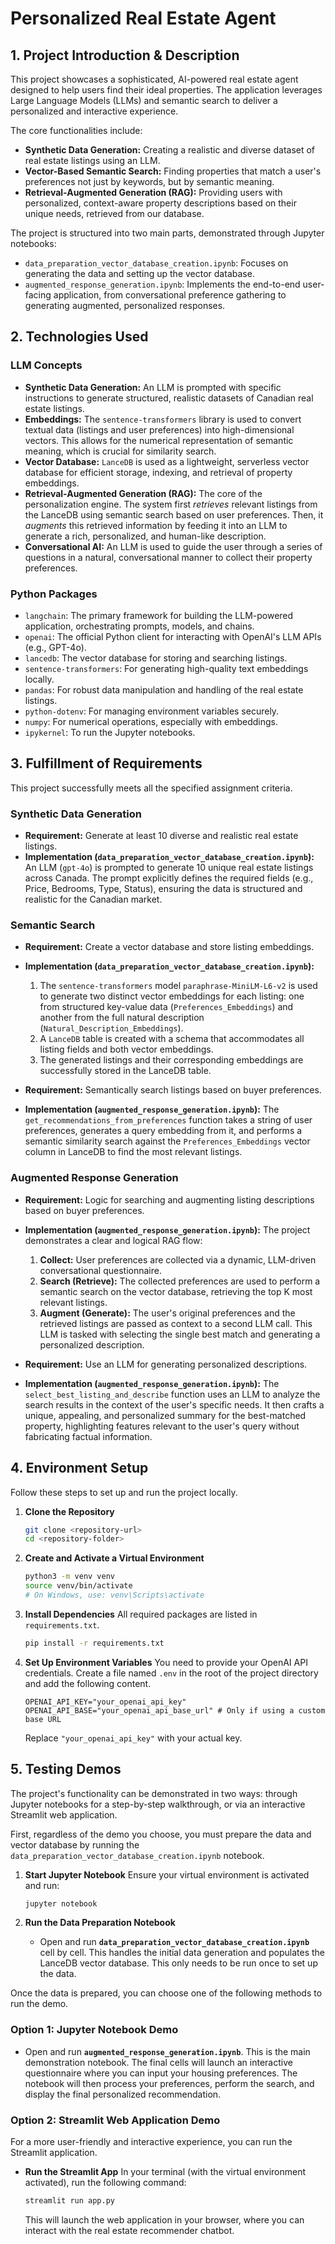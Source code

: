 # Personalized Real Estate Agent

## 1. Project Introduction & Description

This project showcases a sophisticated, AI-powered real estate agent designed to help users find their ideal properties. The application leverages Large Language Models (LLMs) and semantic search to deliver a personalized and interactive experience.

The core functionalities include:
-   **Synthetic Data Generation:** Creating a realistic and diverse dataset of real estate listings using an LLM.
-   **Vector-Based Semantic Search:** Finding properties that match a user's preferences not just by keywords, but by semantic meaning.
-   **Retrieval-Augmented Generation (RAG):** Providing users with personalized, context-aware property descriptions based on their unique needs, retrieved from our database.

The project is structured into two main parts, demonstrated through Jupyter notebooks:
-   `data_preparation_vector_database_creation.ipynb`: Focuses on generating the data and setting up the vector database.
-   `augmented_response_generation.ipynb`: Implements the end-to-end user-facing application, from conversational preference gathering to generating augmented, personalized responses.

## 2. Technologies Used

### LLM Concepts
-   **Synthetic Data Generation:** An LLM is prompted with specific instructions to generate structured, realistic datasets of Canadian real estate listings.
-   **Embeddings:** The `sentence-transformers` library is used to convert textual data (listings and user preferences) into high-dimensional vectors. This allows for the numerical representation of semantic meaning, which is crucial for similarity search.
-   **Vector Database:** `LanceDB` is used as a lightweight, serverless vector database for efficient storage, indexing, and retrieval of property embeddings.
-   **Retrieval-Augmented Generation (RAG):** The core of the personalization engine. The system first *retrieves* relevant listings from the LanceDB using semantic search based on user preferences. Then, it *augments* this retrieved information by feeding it into an LLM to generate a rich, personalized, and human-like description.
-   **Conversational AI:** An LLM is used to guide the user through a series of questions in a natural, conversational manner to collect their property preferences.

### Python Packages
-   `langchain`: The primary framework for building the LLM-powered application, orchestrating prompts, models, and chains.
-   `openai`: The official Python client for interacting with OpenAI's LLM APIs (e.g., GPT-4o).
-   `lancedb`: The vector database for storing and searching listings.
-   `sentence-transformers`: For generating high-quality text embeddings locally.
-   `pandas`: For robust data manipulation and handling of the real estate listings.
-   `python-dotenv`: For managing environment variables securely.
-   `numpy`: For numerical operations, especially with embeddings.
-   `ipykernel`: To run the Jupyter notebooks.

## 3. Fulfillment of Requirements

This project successfully meets all the specified assignment criteria.

### Synthetic Data Generation
-   **Requirement:** Generate at least 10 diverse and realistic real estate listings.
-   **Implementation (`data_preparation_vector_database_creation.ipynb`):** An LLM (`gpt-4o`) is prompted to generate 10 unique real estate listings across Canada. The prompt explicitly defines the required fields (e.g., Price, Bedrooms, Type, Status), ensuring the data is structured and realistic for the Canadian market.

### Semantic Search
-   **Requirement:** Create a vector database and store listing embeddings.
-   **Implementation (`data_preparation_vector_database_creation.ipynb`):**
    1.  The `sentence-transformers` model `paraphrase-MiniLM-L6-v2` is used to generate two distinct vector embeddings for each listing: one from structured key-value data (`Preferences_Embeddings`) and another from the full natural description (`Natural_Description_Embeddings`).
    2.  A `LanceDB` table is created with a schema that accommodates all listing fields and both vector embeddings.
    3.  The generated listings and their corresponding embeddings are successfully stored in the LanceDB table.

-   **Requirement:** Semantically search listings based on buyer preferences.
-   **Implementation (`augmented_response_generation.ipynb`):** The `get_recommendations_from_preferences` function takes a string of user preferences, generates a query embedding from it, and performs a semantic similarity search against the `Preferences_Embeddings` vector column in LanceDB to find the most relevant listings.

### Augmented Response Generation
-   **Requirement:** Logic for searching and augmenting listing descriptions based on buyer preferences.
-   **Implementation (`augmented_response_generation.ipynb`):** The project demonstrates a clear and logical RAG flow:
    1.  **Collect:** User preferences are collected via a dynamic, LLM-driven conversational questionnaire.
    2.  **Search (Retrieve):** The collected preferences are used to perform a semantic search on the vector database, retrieving the top K most relevant listings.
    3.  **Augment (Generate):** The user's original preferences and the retrieved listings are passed as context to a second LLM call. This LLM is tasked with selecting the single best match and generating a personalized description.

-   **Requirement:** Use an LLM for generating personalized descriptions.
-   **Implementation (`augmented_response_generation.ipynb`):** The `select_best_listing_and_describe` function uses an LLM to analyze the search results in the context of the user's specific needs. It then crafts a unique, appealing, and personalized summary for the best-matched property, highlighting features relevant to the user's query without fabricating factual information.

## 4. Environment Setup

Follow these steps to set up and run the project locally.

1.  **Clone the Repository**
    ```bash
    git clone <repository-url>
    cd <repository-folder>
    ```

2.  **Create and Activate a Virtual Environment**
    ```bash
    python3 -m venv venv
    source venv/bin/activate
    # On Windows, use: venv\Scripts\activate
    ```

3.  **Install Dependencies**
    All required packages are listed in `requirements.txt`.
    ```bash
    pip install -r requirements.txt
    ```

4.  **Set Up Environment Variables**
    You need to provide your OpenAI API credentials. Create a file named `.env` in the root of the project directory and add the following content.
    ```
    OPENAI_API_KEY="your_openai_api_key"
    OPENAI_API_BASE="your_openai_api_base_url" # Only if using a custom base URL
    ```
    Replace `"your_openai_api_key"` with your actual key.

## 5. Testing Demos

The project's functionality can be demonstrated in two ways: through Jupyter notebooks for a step-by-step walkthrough, or via an interactive Streamlit web application.

First, regardless of the demo you choose, you must prepare the data and vector database by running the `data_preparation_vector_database_creation.ipynb` notebook.

1.  **Start Jupyter Notebook**
    Ensure your virtual environment is activated and run:
    ```bash
    jupyter notebook
    ```

2.  **Run the Data Preparation Notebook**
    -   Open and run **`data_preparation_vector_database_creation.ipynb`** cell by cell. This handles the initial data generation and populates the LanceDB vector database. This only needs to be run once to set up the data.

Once the data is prepared, you can choose one of the following methods to run the demo.

### Option 1: Jupyter Notebook Demo

-   Open and run **`augmented_response_generation.ipynb`**. This is the main demonstration notebook. The final cells will launch an interactive questionnaire where you can input your housing preferences. The notebook will then process your preferences, perform the search, and display the final personalized recommendation.

### Option 2: Streamlit Web Application Demo

For a more user-friendly and interactive experience, you can run the Streamlit application.

-  **Run the Streamlit App**
    In your terminal (with the virtual environment activated), run the following command:
    ```bash
    streamlit run app.py
    ```
    This will launch the web application in your browser, where you can interact with the real estate recommender chatbot. 